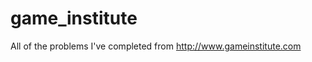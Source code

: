 game_institute
==============

All of the problems I've completed from http://www.gameinstitute.com
